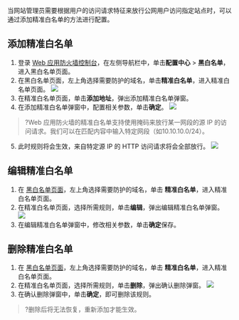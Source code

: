 当网站管理员需要根据用户的访问请求特征来放行公网用户访问指定站点时，可以通过添加精准白名单的方法进行配置。


## 添加精准白名单
1. 登录 [Web 应用防火墙控制台](https://console.cloud.tencent.com/guanjia/tea-iplist)，在左侧导航栏中，单击**配置中心** > **黑白名单**，进入黑白名单页面。
2. 在黑白名单页面，左上角选择需要防护的域名，单击**精准白名单**，进入精准白名单页面。
![](https://qcloudimg.tencent-cloud.cn/raw/cc510aa0bffec6b495ebf06fc22abdf8.png)
3. 在精准白名单页面，单击**添加地址**，弹出添加精准白名单弹窗。
4. 在添加精准白名单弹窗中，配置相关参数，单击**确定**。
![](https://qcloudimg.tencent-cloud.cn/raw/9c1921ee3aa748883f16d70fa9a59627.png)
>?Web 应用防火墙的精准白名单支持使用掩码来放行某一网段的源 IP 的访问请求。我们可以在匹配内容中输入特定网段（如10.10.10.0/24）。
5. 此时规则将会生效，来自特定源 IP 的 HTTP 访问请求将会全部放行。
![](https://qcloudimg.tencent-cloud.cn/raw/60d5555e226afabc365bb4200c77ad4b.png)


## 编辑精准白名单
1. 在 [黑白名单页面](https://console.cloud.tencent.com/guanjia/tea-iplist)，左上角选择需要防护的域名，单击 **精准白名单**，进入精准白名单页面。
2. 在精准白名单页面，选择所需规则，单击**编辑**，弹出编辑精准白名单弹窗。
![](https://qcloudimg.tencent-cloud.cn/raw/82c033677905bb73a2e762dc5c5c7a21.png)
3. 在编辑精准白名单弹窗中，修改相关参数，单击**确定**保存。


## 删除精准白名单
1. 在 [黑白名单页面](https://console.cloud.tencent.com/guanjia/tea-iplist)，左上角选择需要防护的域名，单击 **精准白名单**，进入精准白名单页面。
2. 在精准白名单页面，选择所需规则，单击**删除**，弹出确认删除弹窗。
![](https://qcloudimg.tencent-cloud.cn/raw/2ab44d3ca9df46873a0e1e5ae6543516.png)
3. 在确认删除弹窗中，单击**确定**，即可删除该规则。
>?删除后将无法恢复，重新添加才能生效。
>
